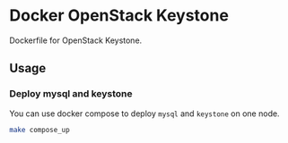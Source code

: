 # Docker OpenStack Keystone

Dockerfile for OpenStack Keystone.

## Usage

### Deploy mysql and keystone

You can use docker compose to deploy `mysql` and `keystone` on one node.

```bash
make compose_up
```
